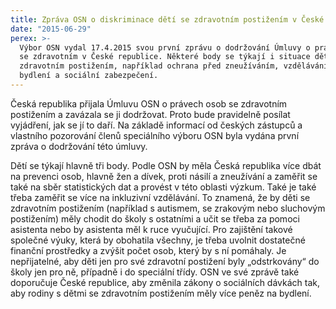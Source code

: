 ```yaml
---
title: Zpráva OSN o diskriminace dětí se zdravotním postižením v České republice
date: "2015-06-29"
perex: >-
  Výbor OSN vydal 17.4.2015 svou první zprávu o dodržování Úmluvy o právech osob
  se zdravotním v České republice. Některé body se týkají i situace dětí se
  zdravotním postižením, například ochrana před zneužíváním, vzdělávání či
  bydlení a sociální zabezpečení.
---
```




Česká republika přijala Úmluvu OSN o právech osob se zdravotním postižením a zavázala se ji dodržovat. Proto bude pravidelně posílat vyjádření, jak se jí to daří. Na základě informací od českých zástupců a vlastního pozorování členů speciálního výboru OSN byla vydána první zpráva o dodržování této úmluvy. 



Dětí se týkají hlavně tři body. Podle OSN by měla Česká republika více dbát na prevenci osob, hlavně žen a dívek, proti násilí a zneužívání a zaměřit se také na sběr statistických dat a provést v této oblasti výzkum. Také je také třeba zaměřit se více na inkluzivní vzdělávání. To znamená, že by děti se zdravotním postižením (například s autismem, se zrakovým nebo sluchovým postižením) měly chodit do školy s ostatními a učit se třeba za pomoci asistenta nebo by asistenta měl k ruce vyučující. Pro zajištění takové společné výuky, která by obohatila všechny, je třeba uvolnit dostatečné finanční prostředky a zvýšit počet osob, který by s ní pomáhaly. Je nepřijatelné, aby děti jen pro své zdravotní postižení byly „odstrkovány“ do školy jen pro ně, případně i do speciální třídy. OSN ve své zprávě také doporučuje České republice, aby změnila zákony o sociálních dávkách tak, aby rodiny s dětmi se zdravotním postižením měly více peněz na bydlení. 


